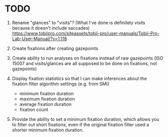 # TODO

1. Rename "glances" to "visits"? (What I've done is definitely visits because it doesn't include saccades) https://www.tobiipro.com/siteassets/tobii-pro/user-manuals/Tobii-Pro-Lab-User-Manual/?v=1.118

2. Create fixations after creating gazepoints

3. Create ability to run analyses on fixations instead of raw gazepoints (ISO 15007 and visits/glances are all supposed to be done on fixations, not gazepoints)

4. Display fixation statistics so that I can make inferences about the fixation filter algorithm settings (e.g. from SMI)

   - minimum fixation duration
   - maximum fixation duration
   - average fixation duration
   - fixation count

5. Provide the ability to set a minimum fixation duration, which allows you to filter out short fixations, even if the original fixation filter used a shorter minimum fixation duration.
